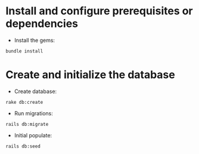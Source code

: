 # Install and configure prerequisites or dependencies

- Install the gems:
```
bundle install
```

# Create and initialize the database
- Create database:
```
rake db:create
```
- Run migrations:
```
rails db:migrate
```
- Initial populate:
```
rails db:seed
```
